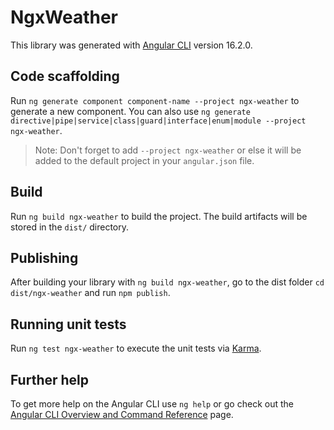 # NgxWeather

This library was generated with [Angular CLI](https://github.com/angular/angular-cli) version 16.2.0.

## Code scaffolding

Run `ng generate component component-name --project ngx-weather` to generate a new component. You can also use `ng generate directive|pipe|service|class|guard|interface|enum|module --project ngx-weather`.
> Note: Don't forget to add `--project ngx-weather` or else it will be added to the default project in your `angular.json` file. 

## Build

Run `ng build ngx-weather` to build the project. The build artifacts will be stored in the `dist/` directory.

## Publishing

After building your library with `ng build ngx-weather`, go to the dist folder `cd dist/ngx-weather` and run `npm publish`.

## Running unit tests

Run `ng test ngx-weather` to execute the unit tests via [Karma](https://karma-runner.github.io).

## Further help

To get more help on the Angular CLI use `ng help` or go check out the [Angular CLI Overview and Command Reference](https://angular.io/cli) page.
